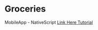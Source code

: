 # Groceries
MobileApp - NativeScript 
[Link Here Tutorial](https://courses.nativescripting.com/courses/enrolled/171132)
